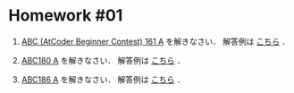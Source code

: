 # Homework #01

1. [ABC (AtCoder Beginner Contest) 161 A](https://atcoder.jp/contests/abc161/tasks/abc161_a) を解きなさい．
解答例は [こちら](https://github.com/fumiyanll23/PythonLearning/blob/main/01/abc161_a.py) ．

1. [ABC180 A](https://atcoder.jp/contests/abc180/tasks/abc180_a) を解きなさい．
解答例は [こちら](https://github.com/fumiyanll23/PythonLearning/blob/main/01/abc180_a.py) ．

1. [ABC186 A](https://atcoder.jp/contests/abc186/tasks/abc186_a) を解きなさい．
解答例は [こちら](https://github.com/fumiyanll23/PythonLearning/blob/main/01/abc186_a.py) ．
